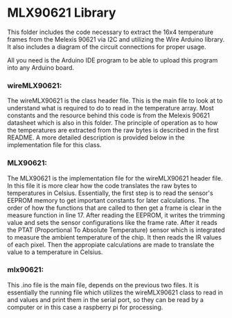 # MLX90621 Library

This folder includes the code necessary to extract the 16x4 temperature frames from the Melexis 90621 via I2C and utilizing the Wire Arduino library. It also includes a diagram of the circuit connections for proper usage.

All you need is the Arduino IDE program to be able to upload this program into any Arduino board.

### wireMLX90621:

The wireMLX90621 is the class header file. This is the main file to look at to understand what is required to do to read in the temperature array. Most constants and the resource behind this code is from the Melexis 90621 datasheet which is also in this folder. The principle of operation as to how the temperatures are extracted from the raw bytes is described in the first README. A more detailed description is provided below in the implementation file for this class.


### MLX90621:

The MLX90621 is the implementation file for the wireMLX90621 header file. In this file it is more clear how the code translates the raw bytes to temperatures in Celsius. Essentially, the first step is to read the sensor's EEPROM memory to get important constants for later calculations. The order of how the functions that are called to then get a frame is clear in the measure function in line 17.
After reading the EEPROM, it writes the trimming value and sets the sensor configurations like the frame rate. After it reads the PTAT (Proportional To Absolute Temperature) sensor which is integrated to measure the ambient temperature of the chip. It then reads the IR values of each pixel. Then the appropiate calculations are made to translate the value to a temperature in Celsius.

### mlx90621:

This .ino file is the main file, depends on the previous two files. It is essentially the running file which utilizes the wireMLX90621 class to read in and values and print them in the serial port, so they can be read by a computer or in this case a raspberry pi for processing.  

